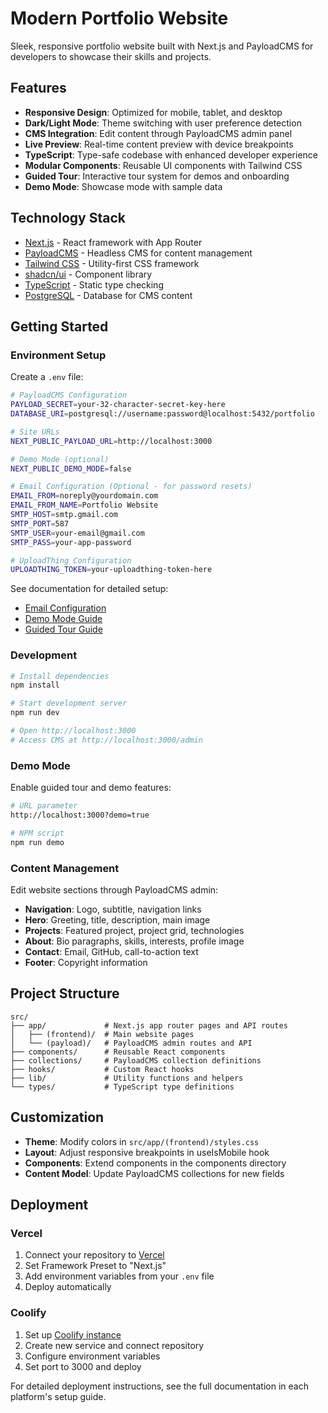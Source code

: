 # Modern Portfolio Website

Sleek, responsive portfolio website built with Next.js and PayloadCMS for developers to showcase their skills and projects.

## Features

- **Responsive Design**: Optimized for mobile, tablet, and desktop
- **Dark/Light Mode**: Theme switching with user preference detection
- **CMS Integration**: Edit content through PayloadCMS admin panel
- **Live Preview**: Real-time content preview with device breakpoints
- **TypeScript**: Type-safe codebase with enhanced developer experience
- **Modular Components**: Reusable UI components with Tailwind CSS
- **Guided Tour**: Interactive tour system for demos and onboarding
- **Demo Mode**: Showcase mode with sample data

## Technology Stack

- [Next.js](https://nextjs.org) - React framework with App Router
- [PayloadCMS](https://payloadcms.com) - Headless CMS for content management
- [Tailwind CSS](https://tailwindcss.com) - Utility-first CSS framework
- [shadcn/ui](https://ui.shadcn.com) - Component library
- [TypeScript](https://www.typescriptlang.org) - Static type checking
- [PostgreSQL](https://www.postgresql.org) - Database for CMS content

## Getting Started

### Environment Setup

Create a `.env` file:

```bash
# PayloadCMS Configuration
PAYLOAD_SECRET=your-32-character-secret-key-here
DATABASE_URI=postgresql://username:password@localhost:5432/portfolio

# Site URLs
NEXT_PUBLIC_PAYLOAD_URL=http://localhost:3000

# Demo Mode (optional)
NEXT_PUBLIC_DEMO_MODE=false

# Email Configuration (Optional - for password resets)
EMAIL_FROM=noreply@yourdomain.com
EMAIL_FROM_NAME=Portfolio Website
SMTP_HOST=smtp.gmail.com
SMTP_PORT=587
SMTP_USER=your-email@gmail.com
SMTP_PASS=your-app-password

# UploadThing Configuration
UPLOADTHING_TOKEN=your-uploadthing-token-here
```

See documentation for detailed setup:

- [Email Configuration](./docs/email-setup.md)
- [Demo Mode Guide](./docs/DEMO_MODE.md)
- [Guided Tour Guide](./docs/GUIDED_TOUR.md)

### Development

```bash
# Install dependencies
npm install

# Start development server
npm run dev

# Open http://localhost:3000
# Access CMS at http://localhost:3000/admin
```

### Demo Mode

Enable guided tour and demo features:

```bash
# URL parameter
http://localhost:3000?demo=true

# NPM script
npm run demo
```

### Content Management

Edit website sections through PayloadCMS admin:

- **Navigation**: Logo, subtitle, navigation links
- **Hero**: Greeting, title, description, main image
- **Projects**: Featured project, project grid, technologies
- **About**: Bio paragraphs, skills, interests, profile image
- **Contact**: Email, GitHub, call-to-action text
- **Footer**: Copyright information

## Project Structure

```
src/
├── app/             # Next.js app router pages and API routes
│   ├── (frontend)/  # Main website pages
│   └── (payload)/   # PayloadCMS admin routes and API
├── components/      # Reusable React components
├── collections/     # PayloadCMS collection definitions
├── hooks/           # Custom React hooks
├── lib/             # Utility functions and helpers
└── types/           # TypeScript type definitions
```

## Customization

- **Theme**: Modify colors in `src/app/(frontend)/styles.css`
- **Layout**: Adjust responsive breakpoints in useIsMobile hook
- **Components**: Extend components in the components directory
- **Content Model**: Update PayloadCMS collections for new fields

## Deployment

### Vercel

1. Connect your repository to [Vercel](https://vercel.com)
2. Set Framework Preset to "Next.js"
3. Add environment variables from your `.env` file
4. Deploy automatically

### Coolify

1. Set up [Coolify instance](https://coolify.io/)
2. Create new service and connect repository
3. Configure environment variables
4. Set port to 3000 and deploy

For detailed deployment instructions, see the full documentation in each platform's setup guide.

